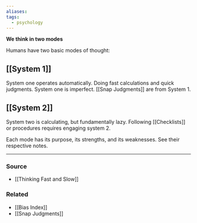 ```yaml
---
aliases: 
tags:
  - psychology
---
```

**We think in two modes**

Humans have two basic modes of thought:

## [[System 1]]

System one operates automatically. Doing fast calculations and quick judgments. System one is imperfect. [[Snap Judgments]] are from System 1.

## [[System 2]]

System two is calculating, but fundamentally lazy. Following [[Checklists]] or procedures requires engaging system 2.

Each mode has its purpose, its strengths, and its weaknesses. See their respective notes.

---
### Source
- [[Thinking Fast and Slow]]

### Related
- [[Bias Index]]
- [[Snap Judgments]]